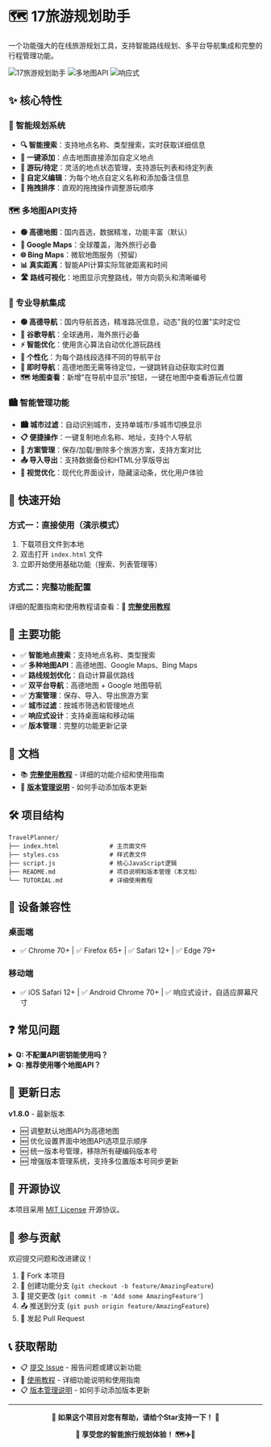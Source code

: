 # 🗺️ 17旅游规划助手

一个功能强大的在线旅游规划工具，支持智能路线规划、多平台导航集成和完整的行程管理功能。

![17旅游规划助手](https://img.shields.io/badge/版本-v1.8.0-blue) ![多地图API](https://img.shields.io/badge/多地图API-支持-green) ![响应式](https://img.shields.io/badge/响应式-✓-success)

## ✨ 核心特性

### 🎯 智能规划系统
- **🔍 智能搜索**：支持地点名称、类型搜索，实时获取详细信息
- **📍 一键添加**：点击地图直接添加自定义地点
- **🎯 游玩/待定**：灵活的地点状态管理，支持游玩列表和待定列表
- **📝 自定义编辑**：为每个地点自定义名称和添加备注信息
- **🔄 拖拽排序**：直观的拖拽操作调整游玩顺序

### 🗺️ 多地图API支持
- **🟢 高德地图**：国内首选，数据精准，功能丰富（默认）
- **🔵 Google Maps**：全球覆盖，海外旅行必备
- **🌐 Bing Maps**：微软地图服务（预留）
- **📊 真实距离**：智能API计算实际驾驶距离和时间
- **🛣️ 路线可视化**：地图显示完整路线，带方向箭头和清晰编号

### 🚗 专业导航集成
- **🟢 高德导航**：国内导航首选，精准路况信息，动态"我的位置"实时定位
- **🔵 谷歌导航**：全球通用，海外旅行必备
- **⚡ 智能优化**：使用贪心算法自动优化游玩路线
- **🎯 个性化**：为每个路线段选择不同的导航平台
- **📍 即时导航**：高德地图无需等待定位，一键跳转自动获取实时位置
- **🗺️ 地图查看**：新增"在导航中显示"按钮，一键在地图中查看游玩点位置

### 🏙️ 智能管理功能
- **🏙️ 城市过滤**：自动识别城市，支持单城市/多城市切换显示
- **📋 便捷操作**：一键复制地点名称、地址，支持个人导航
- **💾 方案管理**：保存/加载/删除多个旅游方案，支持方案对比
- **📤 导入导出**：支持数据备份和HTML分享版导出
- **🎨 视觉优化**：现代化界面设计，隐藏滚动条，优化用户体验

## 🚀 快速开始

### 方式一：直接使用（演示模式）
1. 下载项目文件到本地
2. 双击打开 `index.html` 文件
3. 立即开始使用基础功能（搜索、列表管理等）

### 方式二：完整功能配置
详细的配置指南和使用教程请查看：📖 **[完整使用教程](./TUTORIAL.md)**

## 🎯 主要功能

- ✅ **智能地点搜索**：支持地点名称、类型搜索
- ✅ **多种地图API**：高德地图、Google Maps、Bing Maps
- ✅ **路线规划优化**：自动计算最优路线
- ✅ **双平台导航**：高德地图 + Google 地图导航
- ✅ **方案管理**：保存、导入、导出旅游方案
- ✅ **城市过滤**：按城市筛选和管理地点
- ✅ **响应式设计**：支持桌面端和移动端
- ✅ **版本管理**：完整的功能更新记录

## 📖 文档

- 📚 **[完整使用教程](./TUTORIAL.md)** - 详细的功能介绍和使用指南
- 🔧 **[版本管理说明](#-版本管理系统说明)** - 如何手动添加版本更新

## 🛠️ 项目结构

```
TravelPlanner/
├── index.html              # 主页面文件
├── styles.css              # 样式表文件
├── script.js               # 核心JavaScript逻辑
├── README.md               # 项目说明和版本管理（本文档）
└── TUTORIAL.md             # 详细使用教程
```

## 📱 设备兼容性

### 桌面端
- ✅ Chrome 70+  |  ✅ Firefox 65+  |  ✅ Safari 12+  |  ✅ Edge 79+

### 移动端
- ✅ iOS Safari 12+  |  ✅ Android Chrome 70+  |  ✅ 响应式设计，自适应屏幕尺寸

## ❓ 常见问题

<details>
<summary><strong>Q: 不配置API密钥能使用吗？</strong></summary>

A: 可以使用基础功能：
- ✅ 搜索和添加地点（演示模式）
- ✅ 列表管理和拖拽排序
- ✅ 数据导入导出
- ❌ 地图显示和真实距离计算需要API密钥
</details>

<details>
<summary><strong>Q: 推荐使用哪个地图API？</strong></summary>

A: 根据使用场景选择：
- 🇨🇳 **国内用户**：推荐高德地图API（免费额度充足，数据精准）
- 🌍 **海外用户**：推荐Google Maps API（全球覆盖）
- 💡 **详细对比**：查看[使用教程](./TUTORIAL.md)中的API对比章节
</details>

## 🎉 更新日志

**v1.8.0** - 最新版本
- 🆕 调整默认地图API为高德地图
- 🆕 优化设置界面中地图API选项显示顺序
- 🆕 统一版本号管理，移除所有硬编码版本号
- 🆕 增强版本管理系统，支持多位置版本号同步更新

## 📄 开源协议

本项目采用 [MIT License](https://opensource.org/licenses/MIT) 开源协议。

## 🤝 参与贡献

欢迎提交问题和改进建议！

1. 🍴 Fork 本项目
2. 🌟 创建功能分支 (`git checkout -b feature/AmazingFeature`)
3. 💾 提交更改 (`git commit -m 'Add some AmazingFeature'`)
4. 📤 推送到分支 (`git push origin feature/AmazingFeature`)
5. 🔀 发起 Pull Request

## 📞 获取帮助

- 📋 [提交 Issue](../../issues) - 报告问题或建议新功能
- 📖 [使用教程](./TUTORIAL.md) - 详细功能说明和使用指南
- 📋 [版本管理说明](#-版本管理系统说明) - 如何手动添加版本更新

---

<div align="center">

**🌟 如果这个项目对您有帮助，请给个Star支持一下！ 🌟**

**🎉 享受您的智能旅行规划体验！ 🗺️✈️🎯**

</div> 